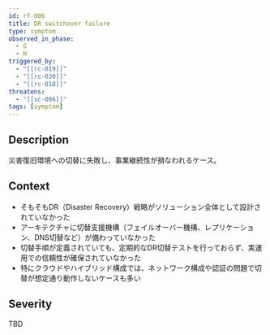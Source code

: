 ```yaml
---
id: rf-006
title: DR switchover failure
type: symptom
observed_in_phase:
  - G
  - H
triggered_by:
  - "[[rc-019]]"
  - "[[rc-030]]"
  - "[[rc-018]]"
threatens:
  - "[[sc-006]]"
tags: [symptom]
---
```


## Description
災害復旧環境への切替に失敗し、事業継続性が損なわれるケース。

## Context
- そもそもDR（Disaster Recovery）戦略がソリューション全体として設計されていなかった  
- アーキテクチャに切替支援機構（フェイルオーバー機構、レプリケーション、DNS切替など）が備わっていなかった  
- 切替手順が定義されていても、定期的なDR切替テストを行っておらず、実運用での信頼性が確保されていなかった  
- 特にクラウドやハイブリッド構成では、ネットワーク構成や認証の問題で切替が想定通り動作しないケースも多い

## Severity
TBD
